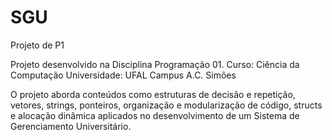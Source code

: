 # SGU
Projeto de P1

Projeto desenvolvido na Disciplina Programação 01.
Curso: Ciência da Computação
Universidade: UFAL Campus A.C. Simões

O projeto aborda conteúdos como estruturas de decisão e repetição, vetores, strings, ponteiros, organização e modularização de código,
structs e alocação dinâmica aplicados no desenvolvimento de um Sistema de Gerenciamento Universitário.

